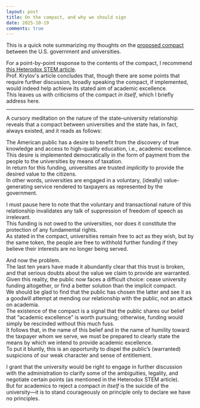 ```yaml
---
layout: post
title: On the compact, and why we should sign
date: 2025-10-19
comments: true
---
```


This is a quick note summarizing my thoughts on the [proposed compact](https://drive.google.com/file/d/1FVs7yHK1iXIs-wTOQQRTDNERnlSnUe9v/view) between the U.S. government and universities.

For a point-by-point response to the contents of the compact, I recommend [this Heterodox STEM article](https://heterodoxatusc.substack.com/cp/175738519).  
Prof. Krylov's article concludes that, though there are some points that require further discussion, broadly speaking the compact, if implemented, would indeed help achieve its stated aim of academic excellence.  
This leaves us with criticisms of the compact _in itself_, which I briefly address here.

---

A cursory meditation on the nature of the state–university relationship reveals that a compact between universities and the state has, in fact, always existed, and it reads as follows:

The American public has a desire to benefit from the discovery of true knowledge and access to high-quality education, i.e., academic excellence.  
This desire is implemented democratically in the form of payment from the people to the universities by means of taxation.  
In return for this funding, universities are trusted _implicitly_ to provide the desired value to the citizens.  
In other words, universities are engaged in a voluntary, (ideally) value-generating service rendered to taxpayers as represented by the government.

I must pause here to note that the voluntary and transactional nature of this relationship invalidates any talk of suppression of freedom of speech as irrelevant.  
This funding is not owed to the universities, nor does it constitute the protection of any fundamental rights.  
As stated in the compact, universities remain free to act as they wish, but by the same token, the people are free to withhold further funding if they believe their interests are no longer being served.

And now the problem.  
The last ten years have made it abundantly clear that this trust is broken, and that serious doubts about the value we claim to provide are warranted.  
Given this reality, the public now faces a difficult choice: cease university funding altogether, or find a better solution than the implicit compact.  
We should be glad to find that the public has chosen the latter and see it as a goodwill attempt at mending our relationship with the public, not an attack on academia.  
The existence of the compact is a signal that the public shares our belief that “academic excellence” is worth pursuing; otherwise, funding would simply be rescinded without this much fuss.  
It follows that, in the name of this belief and in the name of humility toward the taxpayer whom we serve, we must be prepared to clearly state the means by which we intend to provide academic excellence.  
To put it bluntly, this is an opportunity to dispel the public’s (warranted) suspicions of our weak character and sense of entitlement.

I grant that the university would be right to engage in further discussion with the administration to clarify some of the ambiguities, legality, and negotiate certain points (as mentioned in the Heterodox STEM article).  
But for academics to reject a compact _in itself_ is the suicide of the university—it is to stand courageously on principle only to declare we have no principles.
